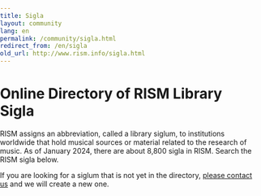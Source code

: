 ```yaml
---
title: Sigla
layout: community
lang: en
permalink: /community/sigla.html
redirect_from: /en/sigla
old_url: http://www.rism.info/sigla.html
---
```


# Online Directory of RISM Library Sigla

RISM assigns an abbreviation, called a library siglum, to institutions worldwide that hold musical sources or material related to the research of music. As of January 2024, there are about 8,800 sigla in RISM. Search the RISM sigla below.

If you are looking for a siglum that is not yet in the directory, [please contact us](mailto:contact@rism.info) and we will create a new one.


<script src="/javascript/sigla2.js"></script>
<style>
    body {
        padding: 0;
        margin: 0;
    }
</style>
<script>
    const detectLanguage = () =>
    {
        return navigator.language.split("-")[0] || "en";
    }

    document.addEventListener("DOMContentLoaded", () =>
    {
        let app = Elm.Main.init({
            node: document.getElementById('sigla'),
            flags: {
                language: detectLanguage()
            }
        });
    });
</script>
<div id="sigla"></div>